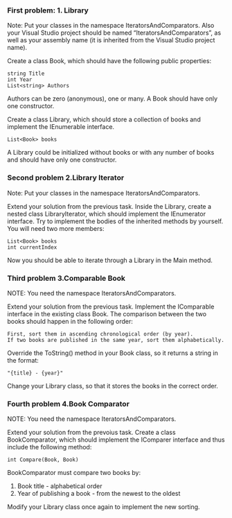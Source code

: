 ### First problem:  1.	Library

Note: Put your classes in the namespace IteratorsAndComparators. Also your Visual Studio project should be named “IteratorsAndComparators”, as well as your assembly name (it is inherited from the Visual Studio project name).

Create a class Book, which should have the following public properties:

	string Title
	int Year
	List<string> Authors

Authors can be zero (anonymous), one or many. A Book should have only one constructor.

Create a class Library, which should store a collection of books and implement the IEnumerable<Book> interface. 
	
	List<Book> books
	
A Library could be initialized without books or with any number of books and should have only one constructor.

### Second problem  2.Library Iterator

Note: Put your classes in the namespace IteratorsAndComparators.
	
Extend your solution from the previous task. Inside the Library, create a nested class LibraryIterator, which should implement the IEnumerator<Book> interface. Try to implement the bodies of the inherited methods by yourself. You will need two more members:

	List<Book> books
	int currentIndex
	
Now you should be able to iterate through a Library in the Main method.

### Third problem 3.Comparable Book

NOTE: You need the namespace IteratorsAndComparators.
	
Extend your solution from the previous task. Implement the IComparable<Book> interface in the existing class Book. The comparison between the two books should happen in the following order:

	First, sort them in ascending chronological order (by year).
	If two books are published in the same year, sort them alphabetically.
	
Override the ToString() method in your Book class, so it returns a string in the format:
	
	"{title} - {year}"
	
Change your Library class, so that it stores the books in the correct order.

### Fourth problem 4.Book Comparator

NOTE: You need the namespace IteratorsAndComparators.

Extend your solution from the prevoius task. Create a class BookComparator, which should implement the IComparer<Book> interface and thus include the following method:

	int Compare(Book, Book) 

BookComparator must compare two books by:
	
1.	Book title - alphabetical order
2.	Year of publishing a book - from the newest to the oldest
	
Modify your Library class once again to implement the new sorting.
